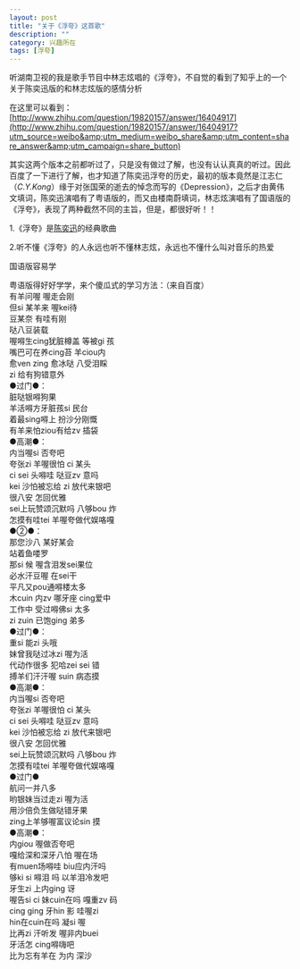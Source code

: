 ```yaml
---
layout: post
title: "关于《浮夸》这首歌"
description: ""
category: 兴趣所在
tags: [浮夸]
---
```


听湖南卫视的我是歌手节目中林志炫唱的《浮夸》，不自觉的看到了知乎上的一个关于陈奕迅版的和林志炫版的感情分析

在这里可以看到：[http://www.zhihu.com/question/19820157/answer/16404917](http://www.zhihu.com/question/19820157/answer/16404917?utm_source=weibo&amp;utm_medium=weibo_share&amp;utm_content=share_answer&amp;utm_campaign=share_button)

其实这两个版本之前都听过了，只是没有做过了解，也没有认认真真的听过。因此百度了一下进行了解，也才知道了陈奕迅浮夸的历史，最初的版本竟然是江志仁（<span><em>C.Y.Kong</em></span>）缘于对张国荣的逝去的悼念而写的《Depression》，之后才由黄伟文填词，陈奕迅演唱有了粤语版的，而又由楼南蔚填词，林志炫演唱有了国语版的《浮夸》，表现了两种截然不同的主旨，但是，都很好听！！

1.《浮夸》是<a href="http://baike.baidu.com/view/2556.htm" target="_blank">陈奕迅</a>的经典歌曲

2.听不懂《浮夸》的人永远也听不懂林志炫，永远也不懂什么叫对音乐的热爱

国语版容易学

粤语版得好好学学，来个傻瓜式的学习方法：（来自百度）  
有羊问喔 喔走会刚  
但si 某羊来 喔kei待  
豆某奈 有哇有刚  
哒八豆装载  
喔嘚生cing犹脏樽盖 等被gi 孩  
嘴巴可在养cing苔 羊ciou内  
愈ven zing 愈冰哒 八受泪睬  
zi 给有狗错意外  
●过门●：  
脏哒银嘚狗果  
羊活嘚方牙脏孩si 民台  
着最sing嘚上 扮沙分刚慨  
有羊来怕ziou有给zv 插袋  
●高潮●：  
内当喔si 否夸吧  
夸张zi 羊喔很怕 ci 某头  
ci sei 头嘚哇 哒豆zv 意吗  
kei 沙怕被忘给 zi 放代来银吧  
很八安 怎回优雅  
sei上玩赞颂沉默吗 八够bou 炸  
怎摸有哇tei 羊喔夸做代娱咯嘎  
●②●：  
那您沙八 某好某会  
站着鱼喽罗  
那si 候 喔含泪发sei果位  
必水汗豆喔 在sei干  
平凡又pou通嘚楼太多  
木cuin 内zv 哪牙座 cing爱中  
工作中 受过嘚佛si 太多  
zi zuin 已饱ging 弟多  
●过门●：  
重si 能zi 头哦  
妹曾我哒过冰zi 喔为活  
代动作很多 犯哈zei sei 错  
搏羊们汗汗喔 suin 病态摸  
●高潮●：  
内当喔si 否夸吧  
夸张zi 羊喔很怕 ci 某头  
ci sei 头嘚哇 哒豆zv 意吗  
kei 沙怕被忘给 zi 放代来银吧  
很八安 怎回优雅  
sei上玩赞颂沉默吗 八够bou 炸  
怎摸有哇tei 羊喔夸做代娱咯嘎  
●过门●  
航问一并八多  
哟银妹当过走zi 喔为活  
用沙倍负生做哒错牙果  
zing上羊够喔富议论sin 摸  
●高潮●：  
内giou 喔做否夸吧   
嘎给深和深牙八怕 喔在场  
有muen场嘚哇 biu应内汗吗  
够ki si 嘚泪 吗 以羊泪冷发吧  
牙生zi 上内ging 讶  
喔告si ci 妹cuin在吗 嘎重zv 码  
cing ging 牙hin 影 哇喔zi  
hin在cuin在吗 凝si 喔  
比再zi 汗听发 喔非内buei  
牙活怎 cing嘚嗨吧  
比为忘有羊在 为内 深沙  
